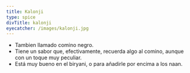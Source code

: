 ```yaml
---
title: Kalonji
type: spice
divTitle: kalonji
eyecatcher: /images/kalonji.jpg
---
```


* Tambien llamado comino negro. 
* Tiene un sabor que, efectivamente, recuerda algo al comino, aunque con un toque muy peculiar. 
* Está muy bueno en el biryani, o para añadirle por encima a los naan.
